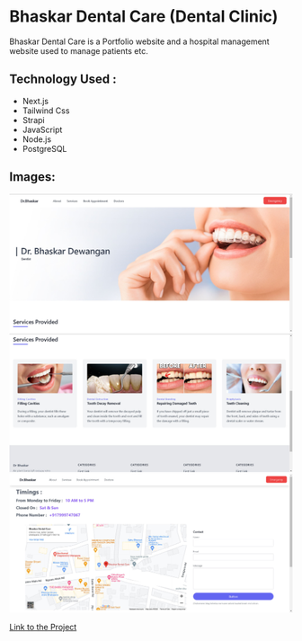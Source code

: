 # Bhaskar Dental Care (Dental Clinic)

Bhaskar Dental Care is a Portfolio website and a hospital management website used to manage patients etc.


## Technology Used :
* Next.js 
* Tailwind Css 
* Strapi 
* JavaScript 
* Node.js 
* PostgreSQL

## Images:
![Index](./dentist/public/index.jpg)
![Index](./dentist/public/afterindex.jpg)
![Index](./dentist/public/form.jpg)


[Link to the Project](https://vmartfrontend.onrender.com/ "V-Mart")


